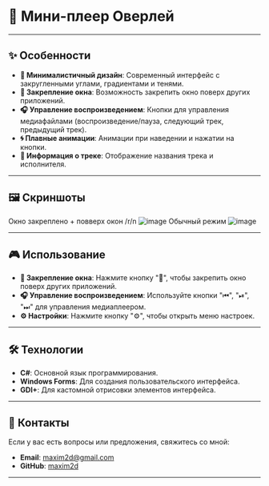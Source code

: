 # 🎵 Мини-плеер Оверлей


---

## ✨ Особенности

- **🎨 Минималистичный дизайн**: Современный интерфейс с закругленными углами, градиентами и тенями.
- **📌 Закрепление окна**: Возможность закрепить окно поверх других приложений.
- **🎧 Управление воспроизведением**: Кнопки для управления медиафайлами (воспроизведение/пауза, следующий трек, предыдущий трек).
- **🌀 Плавные анимации**: Анимации при наведении и нажатии на кнопки.
- **📄 Информация о треке**: Отображение названия трека и исполнителя.

---

## 🖼️ Скриншоты
Окно закреплено + повверх окон /r/n
![image](https://github.com/user-attachments/assets/fb93c86b-43e2-4ff9-94fa-2f4fac9c7c44)
Обычный режим
![image](https://github.com/user-attachments/assets/2939fa6f-bc8a-4c03-bc5e-16105da44bf7)




---

## 🎮 Использование

- **📌 Закрепление окна**: Нажмите кнопку "📌", чтобы закрепить окно поверх других приложений.
- **🎧 Управление воспроизведением**: Используйте кнопки "⏮", "⏯", "⏭" для управления медиаплеером.
- **⚙️ Настройки**: Нажмите кнопку "⚙️", чтобы открыть меню настроек.

---

## 🛠️ Технологии

- **C#**: Основной язык программирования.
- **Windows Forms**: Для создания пользовательского интерфейса.
- **GDI+**: Для кастомной отрисовки элементов интерфейса.



---



## 📧 Контакты

Если у вас есть вопросы или предложения, свяжитесь со мной:

- **Email**: maxim2d@gmail.com
- **GitHub**: [maxim2d](https://github.com/maxim2d)

---
